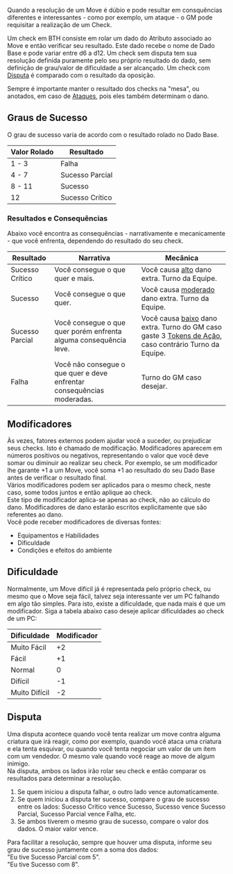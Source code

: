 Quando a resolução de um Move é dúbio e pode resultar em consquências diferentes e interessantes - como por exemplo, um ataque - o GM pode requisitar a realização de um Check.

Um check em BTH consiste em rolar um dado do Atributo associado ao Move e então verificar seu resultado. Este dado recebe o nome de Dado Base e pode variar entre d6 a d12. Um check sem disputa tem sua resolução definida puramente pelo seu próprio resultado do dado, sem definição de grau/valor de dificuldade a ser alcançado. Um check com [Disputa](#disputa) é comparado com o resultado da oposição.

Sempre é importante manter o resultado dos checks na "mesa", ou anotados, em caso de [Ataques](), pois eles também determinam o dano.

## Graus de Sucesso

O grau de sucesso varia de acordo com o resultado rolado no Dado Base.

| Valor Rolado | Resultado       |
| ------------ | --------------- |
| 1 - 3        | Falha           |
| 4 - 7        | Sucesso Parcial |
| 8 - 11       | Sucesso         |
| 12           | Sucesso Crítico |

### Resultados e Consequências

Abaixo você encontra as consequências - narrativamente e mecanicamente - que você enfrenta, dependendo do resultado do seu check.

| Resultado       | Narrativa                                                              | Mecânica                                                                                                             |
| --------------- | ---------------------------------------------------------------------- | -------------------------------------------------------------------------------------------------------------------- |
| Sucesso Crítico | Você consegue o que quer e mais.                                       | Você causa <ins>alto</ins> dano extra. Turno da Equipe.                                                              |
| Sucesso         | Você consegue o que quer.                                              | Você causa <ins>moderado</ins> dano extra. Turno da Equipe.                                                          |
| Sucesso Parcial | Você consegue o que quer porém enfrenta alguma consequência leve.      | Você causa <ins>baixo</ins> dano extra. Turno do GM caso gaste 3 [Tokens de Ação](), caso contrário Turno da Equipe. |
| Falha           | Você não consegue o que quer e deve enfrentar consequências moderadas. | Turno do GM caso desejar.                                                                                            |

<!-- ## Pushing Roll (Stress) -->

## Modificadores

Às vezes, fatores externos podem ajudar você a suceder, ou prejudicar seus checks. Isto é chamado de modificação. Modificadores aparecem em números positivos ou negativos, representando o valor que você deve somar ou diminuir ao realizar seu check. Por exemplo, se um modificador lhe garante +1 a um Move, você soma +1 ao resultado do seu Dado Base antes de verificar o resultado final.  
Vários modificadores podem ser aplicados para o mesmo check, neste caso, some todos juntos e então aplique ao check.  
Este tipo de modificador aplica-se apenas ao check, não ao cálculo do dano. Modificadores de dano estarão escritos explicitamente que são referentes ao dano.  
Você pode receber modificadores de diversas fontes:

- Equipamentos e Habilidades
- Dificuldade
- Condições e efeitos do ambiente
<!-- - Ajuda -->

## Dificuldade

Normalmente, um Move difícil já é representada pelo próprio check, ou mesmo que o Move seja fácil, talvez seja interessante ver um PC falhando em algo tão simples. Para isto, existe a dificuldade, que nada mais é que um modificador. Siga a tabela abaixo caso deseje aplicar dificuldades ao check de um PC:

| Dificuldade   | Modificador |
| ------------- | ----------- |
| Muito Fácil   | +2          |
| Fácil         | +1          |
| Normal        | 0           |
| Difícil       | -1          |
| Muito Difícil | -2          |

## Disputa

Uma disputa acontece quando você tenta realizar um move contra alguma criatura que irá reagir, como por exemplo, quando você ataca uma criatura e ela tenta esquivar, ou quando você tenta negociar um valor de um item com um vendedor. O mesmo vale quando você reage ao move de algum inimigo.  
Na disputa, ambos os lados irão rolar seu check e então comparar os resultados para determinar a resolução.

1. Se quem iniciou a disputa falhar, o outro lado vence automaticamente.
2. Se quem iniciou a disputa ter sucesso, compare o grau de sucesso entre os lados: Sucesso Crítico vence Sucesso, Sucesso vence Sucesso Parcial, Sucesso Parcial vence Falha, etc.
3. Se ambos tiverem o mesmo grau de sucesso, compare o valor dos dados. O maior valor vence.

Para facilitar a resolução, sempre que houver uma disputa, informe seu grau de sucesso juntamente com a soma dos dados:  
"Eu tive Sucesso Parcial com 5".  
"Eu tive Sucesso com 8".

<!-- ## Check em Grupo -->
<!-- ## Ajuda -->